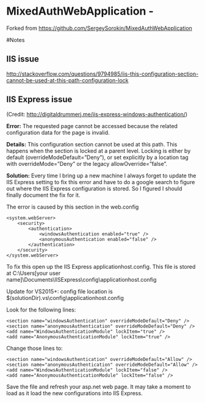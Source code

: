 # MixedAuthWebApplication -
Forked from https://github.com/SergeySorokin/MixedAuthWebApplication


#Notes

## IIS issue
http://stackoverflow.com/questions/9794985/iis-this-configuration-section-cannot-be-used-at-this-path-configuration-lock

## IIS Express issue
(Credit: http://digitaldrummerj.me/iis-express-windows-authentication/)

__Error:__
The requested page cannot be accessed because the related configuration data for the page is invalid.

__Details:__
This configuration section cannot be used at this path. This happens when the section is locked at a parent level. Locking is either by default (overrideModeDefault=”Deny”), or set explicitly by a location tag with overrideMode=”Deny” or the legacy allowOverride=”false”.

__Solution:__
Every time I bring up a new machine I always forget to update the IIS Express setting to fix this error and have to do a google search to figure out where the IIS Express configuration is stored. So I figured I should finally document the fix for it.

The error is caused by this section in the web.config

    <system.webServer>
    	<security>
    		<authentication>
    			<windowsAuthentication enabled="true" />
    			<anonymousAuthentication enabled="false" />			
    		</authentication>
	    </security>
    </system.webServer>
    
To fix this open up the IIS Express applicationhost.config. This file is stored at C:\Users[your user name]\Documents\IISExpress\config\applicationhost.config

Update for VS2015+: config file location is $(solutionDir).vs\config\applicationhost.config

Look for the following lines:

    <section name="windowsAuthentication" overrideModeDefault="Deny" />
    <section name="anonymousAuthentication" overrideModeDefault="Deny" />
    <add name="WindowsAuthenticationModule" lockItem="true" />
    <add name="AnonymousAuthenticationModule" lockItem="true" />

Change those lines to:

    <section name="windowsAuthentication" overrideModeDefault="Allow" />
    <section name="anonymousAuthentication" overrideModeDefault="Allow" />
    <add name="WindowsAuthenticationModule" lockItem="false" />
    <add name="AnonymousAuthenticationModule" lockItem="false" />

Save the file and refresh your asp.net web page. It may take a moment to load as it load the new configurations into IIS Express.
